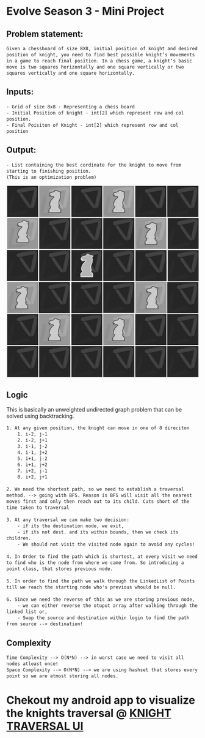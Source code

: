 # Evolve Season 3 - Mini Project

## Problem statement:

    Given a chessboard of size 8X8, initial position of knight and desired position of knight, you need to find best possible knight’s movements in a game to reach final position. In a chess game, a knight’s basic move is two squares horizontally and one square vertically or two squares vertically and one square horizontally.

## Inputs:

    - Grid of size 8x8 - Representing a chess board
    - Initial Position of knight - int[2] which represent row and col position.
    - Final Poisiton of Knight - int[2] which represent row and col position

## Output:

    - List containing the best cordinate for the knight to move from starting to finishing position. 
    (This is an optimization problem)

![Knight Moves](knightmoves.gif)


## Logic

This is basically an unweighted undirected graph problem that can be solved using backtracking.

    1. At any given position, the knight can move in one of 8 direciton
        1. i-2, j-1
        2. i-2, j+1
        3. i-1, j-2
        4. i-1, j+2
        5. i+1, j-2
        6. i+1, j+2
        7. i+2, j-1
        8. i+2, j+1

    2. We need the shortest path, so we need to establish a traversal method. --> going with BFS. Reason is BFS will visit all the nearest moves first and only then reach out to its child. Cuts short of the time taken to traversal

    3. At any traversal we can make two decision: 
        - if its the destination node, we exit,
        - if its not dest. and its within bounds, then we check its children.
        - We should not visit the visited node again to avoid any cycles!

    4. In Order to find the path which is shortest, at every visit we need to find who is the node from where we came from. So introducing a point class, that stores previous node.

    5. In order to find the path we walk through the LinkedList of Points till we reach the starting node who's previous whould be null. 

    6. Since we need the reverse of this as we are storing previous node, 
        - we can either reverse the otuput array after walking through the linked list or, 
        - Swap the source and destination within login to find the path from source --> destination!


## Complexity

    Time Complexity --> O(N*N) --> in worst case we need to visit all nodes atleast once!
    Space Complexity --> O(N*N) --> we are using hashset that stores every point so we are atmost storing all nodes. 

# Chekout my android app to visualize the knights traversal @ [KNIGHT TRAVERSAL UI](https://github.com/RajakumaranC/KnightsTraversalUI)